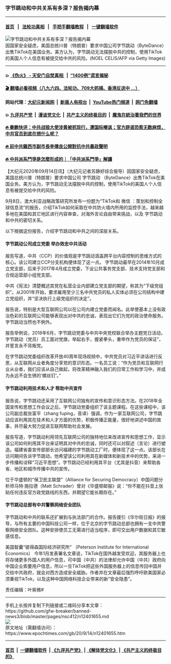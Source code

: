 ### 字节跳动和中共关系有多深？报告揭内幕
------------------------

#### [首页](https://github.com/gfw-breaker/banned-news3/blob/master/README.md) &nbsp;&nbsp;|&nbsp;&nbsp; [法轮功真相](https://github.com/begood0513/basic/blob/master/README.md)  &nbsp;&nbsp;|&nbsp;&nbsp; [手把手翻墙教程](https://github.com/gfw-breaker/guides/wiki)  &nbsp;&nbsp;|&nbsp;&nbsp; [一键翻墙软件](https://github.com/gfw-breaker/nogfw/blob/master/README.md)  



<div><img alt="字节跳动和中共关系有多深？报告揭内幕" class="attachment-djy_600_400 size-djy_600_400 wp-post-image" src="https://i.epochtimes.com/assets/uploads/2020/09/412f4da9a6630a4b4e0ea52ede66fcba-600x400.jpg"/>
<div class="caption">
 因国家安全疑虑，美国总统川普（特朗普）要求中国公司字节跳动（ByteDance）出售TikTok在美国业务。美方认为，字节跳动无法摆脱中共的控制，使用TikTok的美国人个人信息有被提交给中共的风险。(NOEL CELIS/AFP via Getty Images)
</div></div><hr/>

#### 💥 [《伪火》 - 天安门自焚真相 ](http://141.164.51.119:10000/videos/blog/weihuo.html)&nbsp; |&nbsp; [“1400例”谎言揭秘  ](http://141.164.51.119:10000/videos/blog/jiexi1400.html)

#### [ 🎬  翻墙必看视频（八九六四、法轮功、709大抓捕、香港反送中 ...）](https://github.com/gfw-breaker/links/blob/master/banned.md)

#### 网站代理：[大纪元新闻网](http://167.172.10.89:10080/gb/) &nbsp;|&nbsp; [新唐人电视台](http://167.172.10.89:8808/gb/)  &nbsp;|&nbsp; [YouTube热门频道](http://158.247.203.241/youtube.html) &nbsp;|&nbsp; [网门免翻墙](http://158.247.203.241:11000/show.aspx?name=ogHome)

#### 💥 [九评共产党](http://141.164.51.119:10000/videos/res/jiuping/)&nbsp; |&nbsp; [漫谈党文化](http://141.164.51.119:10000/videos/res/mtdwh/)&nbsp; |&nbsp; [共产主义的终极目的](http://141.164.51.119:10000/videos/res/zjmd/)&nbsp; |&nbsp; [魔鬼在統治著我們的世界](http://141.164.51.119:10000/videos/res/TheSpecter/)  

#### [ 🔥  秦鹏快评：中共战狼大使涉黄被抓现行，遭国际嘲讽；官方辟谣恐惹无数麻烦，中共官员到底在想什么呢？](http://141.164.51.119:10000/videos/news/qp03.html)

#### [ 🔥  前中共雞西市副市長李傳良公開對抗中共暴政聲明](http://141.164.51.119:10000/videos/news/../tui/index.html)

#### [ 🔥  中共派系鬥爭是怎麼形成的｜「中共派系鬥爭」解讀](http://141.164.51.119:10000/videos/news/don02.html)

<div><p>
 【大纪元2020年09月14日讯】（大纪元记者苏静好综合报导）因国家安全疑虑，美国总统川普（特朗普）要求中国公司
 <ok href="https://www.epochtimes.com/gb/tag/%E5%AD%97%E8%8A%82%E8%B7%B3%E5%8A%A8.html">
  字节跳动
 </ok>
 （ByteDance）出售TikTok在美国业务。美方认为，字节跳动无法摆脱中共的控制，使用TikTok的美国人个人信息有被提交给中共的风险。
</p>
<p>
 9月8日，澳大利亚战略政策研究所发布一份题为“TikTok和
 <ok href="https://www.epochtimes.com/gb/tag/%E5%BE%AE%E4%BF%A1.html">
  微信
 </ok>
 ：策划和控制全球信息流”的报告，介绍TikTok如何采取在中共防火墙内所用的监控手法，越来越多地在美国和其它地区进行内容审查，对海外言论自由带来挑战，以及
 <ok href="https://www.epochtimes.com/gb/tag/%E5%AD%97%E8%8A%82%E8%B7%B3%E5%8A%A8.html">
  字节跳动
 </ok>
 和中共的密切关系。
</p>
<p>
 以下根据这份报告，介绍字节跳动和中共之间的深层关系。
</p>
<h4>
 字节跳动公司成立党委 举办效忠中共活动
</h4>
<p>
 报告写道，中共（CCP）的价值观是字节跳动涵盖跨平台内容控制的思维方式的核心。该公司建立CCP分支机构便体现了这一点。 字节跳动最早在2014年10月成立党支部，后来于2017年4月成立党委，下设公共事务党支部、技术支持党支部和合规运营部小组党支部。
</p>
<p>
 中共《宪法》清楚概述其党在私营企业内部建立党支部的期望，称其为“下级党组织”。从2001年开始，要求雇用至少三名中共党员的私人实体必须在公司结构中建立党组织，并“坚决执行上级党组织的决定”。
</p>
<p>
 报告说，特别是大型互联网公司以在公司内建立党委而闻名。此举使基本上没有政治色彩的互联网公司能够表现出对中共的忠诚，表现出它们为党的政治使命服务。字节跳动当然也不例外。
</p>
<p>
 报告举例说，2018年6月，字节跳动党委与中共中央党校联合举办主题党日活动，字节跳动（党员）员工面对党旗，举起右手，握紧拳头，重申作为党员的保证”，并誓言永不背叛党。
</p>
<p>
 在字节跳动党委组织改革开放40周年现场视频中，中共党员对习近平讲话进行反思，从互联网从业者角度分享党的意识形态。一名员工说：“作为党员和互联网行业从业者，我们应该从自己做起，将改革精神融入我们的日常工作和学习中，并成为永远不会生锈的‘螺丝钉’。”
</p>
<h4>
 字节跳动利用技术和人才 帮助中共宣传
</h4>
<p>
 报告说，字节跳动还采用了互联网公司独有的宣传和意识形态方法。在2018年全国宣传和思想工作会议之后，字节跳动党委组织了该主题课程。在这些课程中，该公司副总裁张富平（zhang fuping，音译）强调，作为一家互联网公司，字节跳动应该利用其在技术和人才方面的优势，积极传播正能量，很好地讲述中国的故事，并尽最大努力促进互联网帮助社会发展。
</p>
<p>
 报告写道，字节跳动利用领先互联网公司的独特地位来改进宣传和思想工作，显示该公司如何利用其平台来证明其对中共的忠诚，同时还可以对叙述（言论）进行塑造。福建省委宣传部部长访问福建的字节跳动工厂时，便体现了这一点。该部长在访问期间告诉字节跳动，他希望该公司利用其在新媒体和新技术中的优势，来进一步传播和诠释“习近平思想”。字节跳动已经利用其平台（尤其是抖音）来帮助各省、地区和城市传播中共的宣传。
</p>
<p>
 位于华盛顿的“保卫民主联盟”（Alliance for Securing Democracy）中国问题分析师马特‧施拉德（Matt Schrader）曾对《华盛顿邮报》说：“你不能在抖音上张贴任何违反官方政党路线的东西，并期望它能长期存在。”
</p>
<h4>
 字节跳动总部有中共警察网络安全团队
</h4>
<p>
 字节跳动和中共的联系还扩展到与执法部门的合作。报告援引《华尔街日报》的报导，与所有主要的中国科技公司一样，位于北京的字节跳动总部也拥有一支中共警察网络安全团队。这种安排使员工无需进行适当程序，即可交出用户数据和其它敏感信息。
</p>
<p>
 美国智囊“彼得森国际经济研究所” （Peterson Institute for International Economics） 今年1月发表署名文章说，TikTok在国外越发受欢迎，其服务器上也将存储更多外国人的用户信息，可中国（中共）的法律却允许中国（中共）政府向中国企业索要用户信息，所以一旦TikTok把这些外国服务器上的信息传回中国并交给中共政府，就会对西方造成安全威胁。作者并在文章最后强烈呼吁欧美国家必须重视TikTok，以及这种中国网络科技企业带来的新“安全隐患”。
</p>
<p>
 责任编辑：叶紫微#
</p>
</div>
<hr/>
手机上长按并复制下列链接或二维码分享本文章：<br/>
https://github.com/gfw-breaker/banned-news3/blob/master/pages/nsc412/n12401655.md <br/>
<a href='https://github.com/gfw-breaker/banned-news3/blob/master/pages/nsc412/n12401655.md'><img src='https://github.com/gfw-breaker/banned-news3/blob/master/pages/nsc412/n12401655.md.png'/></a> <br/>
原文地址（需翻墙访问）：https://www.epochtimes.com/gb/20/9/14/n12401655.htm


------------------------
#### [首页](https://github.com/gfw-breaker/banned-news3/blob/master/README.md) &nbsp;|&nbsp; [一键翻墙软件](https://github.com/gfw-breaker/nogfw/blob/master/README.md) &nbsp;| [《九评共产党》](https://github.com/gfw-breaker/9ping.md/blob/master/README.md#九评之一评共产党是什么) | [《解体党文化》](https://github.com/gfw-breaker/jtdwh.md/blob/master/README.md) | [《共产主义的终极目的》](https://github.com/gfw-breaker/gczydzjmd.md/blob/master/README.md)


<img src='http://gfw-breaker.win/banned-news3/pages/nsc412/n12401655.md' width='0px' height='0px'/>